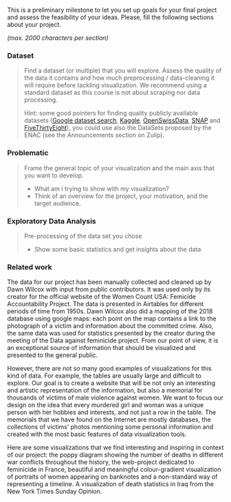 This is a preliminary milestone to let you set up goals for your final project and assess the feasibility of your ideas.
Please, fill the following sections about your project.

*(max. 2000 characters per section)*

### Dataset

> Find a dataset (or multiple) that you will explore. Assess the quality of the data it contains and how much preprocessing / data-cleaning it will require before tackling visualization. We recommend using a standard dataset as this course is not about scraping nor data processing.
>
> Hint: some good pointers for finding quality publicly available datasets ([Google dataset search](https://datasetsearch.research.google.com/), [Kaggle](https://www.kaggle.com/datasets), [OpenSwissData](https://opendata.swiss/en/), [SNAP](https://snap.stanford.edu/data/) and [FiveThirtyEight](https://data.fivethirtyeight.com/)), you could use also the DataSets proposed by the ENAC (see the Announcements section on Zulip).

### Problematic

> Frame the general topic of your visualization and the main axis that you want to develop.
> - What am I trying to show with my visualization?
> - Think of an overview for the project, your motivation, and the target audience.

### Exploratory Data Analysis

> Pre-processing of the data set you chose
> - Show some basic statistics and get insights about the data

### Related work

The data for our project has been manually collected and cleaned up by Dawn Wilcox with input from public contributors. It was used only by its creator for the official website of the Women Count USA: Femicide Accountability Project. The data is presented in Airtables for different periods of time from 1950s. Dawn Wilcox also did a mapping of the 2018 database using google maps: each point on the map contains a link to the photograph of a victim and information about the committed crime. Also, the same data was used for statistics presented by the creator during the meeting of the Data against feminicide project. From our point of view, it is an exceptional source of information that should be visualized and presented to the general public.

However, there are not so many good examples of visualizations for this kind of data. For example, the tables are usually large and difficult to explore. Our goal is to create a website that will be not only an interesting and artistic representation of the information, but also a memorial for thousands of victims of male violence against women. We want to focus our design on the idea that every murdered girl and woman was a unique person with her hobbies and interests, and not just a row in the table. The memorials that we have found on the Internet are mostly databases, the collections of victims’ photos mentioning some personal information and created with the most basic features of data visualization tools.

Here are some visualizations that we find interesting and inspiring in context of our project: the poppy diagram showing the number of deaths in different war conflicts throughout the history, the web-project dedicated to feminicide in France, beautiful and meaningful colour-gradient visualization of portraits of women appearing on banknotes and a non-standard way of representing a timeline. A visualization of death statistics in Iraq from the New York Times Sunday Opinion.


